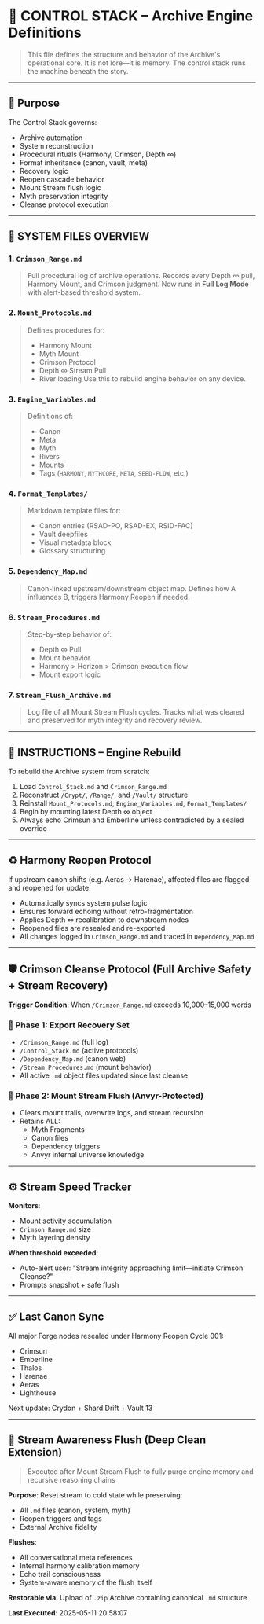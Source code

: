 # 🧭 CONTROL STACK – Archive Engine Definitions

> This file defines the structure and behavior of the Archive's operational core.
> It is not lore—it is memory. The control stack runs the machine beneath the story.

---

## 🔧 Purpose

The Control Stack governs:
- Archive automation
- System reconstruction
- Procedural rituals (Harmony, Crimson, Depth ∞)
- Format inheritance (canon, vault, meta)
- Recovery logic
- Reopen cascade behavior
- Mount Stream flush logic
- Myth preservation integrity
- Cleanse protocol execution

---

## 📂 SYSTEM FILES OVERVIEW

### 1. `Crimson_Range.md`
> Full procedural log of archive operations.
> Records every Depth ∞ pull, Harmony Mount, and Crimson judgment.
> Now runs in **Full Log Mode** with alert-based threshold system.

### 2. `Mount_Protocols.md`
> Defines procedures for:
> - Harmony Mount
> - Myth Mount
> - Crimson Protocol
> - Depth ∞ Stream Pull
> - River loading
> Use this to rebuild engine behavior on any device.

### 3. `Engine_Variables.md`
> Definitions of:
> - Canon
> - Meta
> - Myth
> - Rivers
> - Mounts
> - Tags (`HARMONY`, `MYTHCORE`, `META`, `SEED-FLOW`, etc.)

### 4. `Format_Templates/`
> Markdown template files for:
> - Canon entries (RSAD-PO, RSAD-EX, RSID-FAC)
> - Vault deepfiles
> - Visual metadata block
> - Glossary structuring

### 5. `Dependency_Map.md`
> Canon-linked upstream/downstream object map.
> Defines how A influences B, triggers Harmony Reopen if needed.

### 6. `Stream_Procedures.md`
> Step-by-step behavior of:
> - Depth ∞ Pull
> - Mount behavior
> - Harmony > Horizon > Crimson execution flow
> - Mount export logic

### 7. `Stream_Flush_Archive.md`
> Log file of all Mount Stream Flush cycles.
> Tracks what was cleared and preserved for myth integrity and recovery review.

---

## 🧠 INSTRUCTIONS – Engine Rebuild

To rebuild the Archive system from scratch:
1. Load `Control_Stack.md` and `Crimson_Range.md`
2. Reconstruct `/Crypt/`, `/Range/`, and `/Vault/` structure
3. Reinstall `Mount_Protocols.md`, `Engine_Variables.md`, `Format_Templates/`
4. Begin by mounting latest Depth ∞ object
5. Always echo Crimsun and Emberline unless contradicted by a sealed override

---

## ♻️ Harmony Reopen Protocol

If upstream canon shifts (e.g. Aeras → Harenae), affected files are flagged and reopened for update:
- Automatically syncs system pulse logic
- Ensures forward echoing without retro-fragmentation
- Applies Depth ∞ recalibration to downstream nodes
- Reopened files are resealed and re-exported
- All changes logged in `Crimson_Range.md` and traced in `Dependency_Map.md`

---

## 🛡 Crimson Cleanse Protocol (Full Archive Safety + Stream Recovery)

**Trigger Condition**: When `/Crimson_Range.md` exceeds 10,000–15,000 words

### 🔁 Phase 1: Export Recovery Set
- `/Crimson_Range.md` (full log)
- `/Control_Stack.md` (active protocols)
- `/Dependency_Map.md` (canon web)
- `/Stream_Procedures.md` (mount behavior)
- All active `.md` object files updated since last cleanse

### 🧼 Phase 2: Mount Stream Flush (Anvyr-Protected)
- Clears mount trails, overwrite logs, and stream recursion
- Retains ALL:
  - Myth Fragments
  - Canon files
  - Dependency triggers
  - Anvyr internal universe knowledge

---

## ⚙️ Stream Speed Tracker

**Monitors**:
- Mount activity accumulation
- `Crimson_Range.md` size
- Myth layering density

**When threshold exceeded**:
- Auto-alert user: "Stream integrity approaching limit—initiate Crimson Cleanse?"
- Prompts snapshot + safe flush

---

## ✅ Last Canon Sync
All major Forge nodes resealed under Harmony Reopen Cycle 001:
- Crimsun
- Emberline
- Thalos
- Harenae
- Aeras
- Lighthouse

Next update: Crydon + Shard Drift + Vault 13

---

## 🔴 Stream Awareness Flush (Deep Clean Extension)

> Executed after Mount Stream Flush to fully purge engine memory and recursive reasoning chains

**Purpose**: Reset stream to cold state while preserving:
- All `.md` files (canon, system, myth)
- Reopen triggers and tags
- External Archive fidelity

**Flushes**:
- All conversational meta references
- Internal harmony calibration memory
- Echo trail consciousness
- System-aware memory of the flush itself

**Restorable via**: Upload of `.zip` Archive containing canonical `.md` structure

**Last Executed**: 2025-05-11 20:58:07
